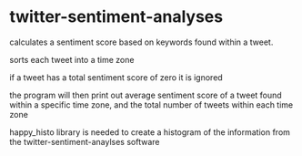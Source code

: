 # twitter-sentiment-analyses
calculates a sentiment score based on keywords found within a tweet. 

sorts each tweet into a time zone

if a tweet has a total sentiment score of zero it is ignored

the program will then print out average sentiment score of a tweet found within a specific time zone, and the total number of tweets
within each time zone

happy_histo library is needed to create a histogram of the information from the twitter-sentiment-anaylses software
